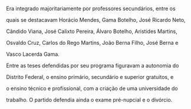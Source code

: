 

Era integrado majoritariamente por professores secundários, entre os

quais se destacavam Horácio Mendes, Gama Botelho, José Ricardo Neto,

Cândido Viana, José Calixto Pereira, Álvaro Botelho, Aristides Martins,

Osvaldo Cruz, Carlos do Rego Martins, João Berna Filho, José Berna e

Vasco Lacerda Gama.



Entre as teses defendidas por seu programa figuravam a autonomia do

Distrito Federal, o ensino primário, secundário e superior gratuitos, e

o ensino técnico e profissional, com a criação de uma universidade do

trabalho. O partido defendia ainda o exame pré-nupcial e o divórcio.



